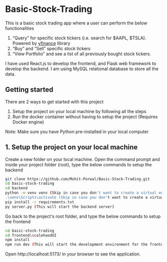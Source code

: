 # Basic-Stock-Trading

This is a basic stock trading app where a user can perform the below functionalities

1. “Query” for specific stock tickers (i.e. search for $AAPL, $TSLA). Powered by [yfinance](https://pypi.org/project/yfinance/) library
2. “Buy” and “Sell” specific stock tickers
3. “View Portfolio” and see a list of all previously bought stock tickers.

I have used React.js to develop the frontend, and Flask web framework to develop the backend. I am using MySQL relational database to store all the data.

## Getting started

There are 2 ways to get started with this project

1. Setup the project on your local machine by following all the steps
2. Run the docker container without having to setup the project (Requires Docker engine)

Note: Make sure you have Python pre-installed in your local computer

## 1. Setup the project on your local machine

Create a new folder on your local machine.
Open the command prompt and inside your project folder (root), type the below commands to setup the backend

```bash
git clone https://github.com/Mohit-Porwal/Basic-Stock-Trading.git
cd basic-stock-trading
cd backend
python -m venv venv (Skip in case you don't want to create a virtual environment)
.\venv\Scripts\activate (Skip in case you don't want to create a virtual environment)
pip install -r requirements.txt
py server.py (This will start the backend server)
```

Go back to the project's root folder, and type the below commands to setup the frontend

```bash
cd basic-stock-trading
cd frontend\scalehoodUI
npm install
npm run dev (This will start the development environment for the frontend)
```

Open http://localhost:5173/ in your browser to see the application.
